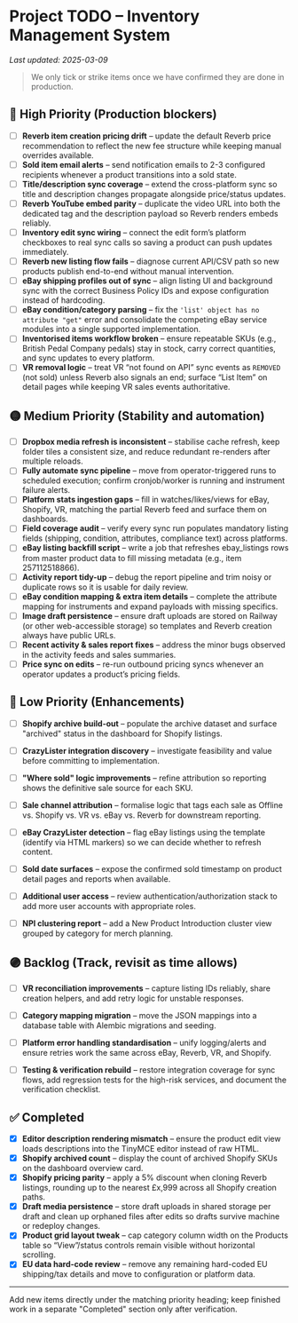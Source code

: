 # Project TODO – Inventory Management System
*Last updated: 2025-03-09*

> We only tick or strike items once we have confirmed they are done in production.

## 🔴 High Priority (Production blockers)
- [ ] **Reverb item creation pricing drift** – update the default Reverb price recommendation to reflect the new fee structure while keeping manual overrides available.
- [ ] **Sold item email alerts** – send notification emails to 2-3 configured recipients whenever a product transitions into a sold state.
- [ ] **Title/description sync coverage** – extend the cross-platform sync so title and description changes propagate alongside price/status updates.
- [ ] **Reverb YouTube embed parity** – duplicate the video URL into both the dedicated tag and the description payload so Reverb renders embeds reliably.
- [ ] **Inventory edit sync wiring** – connect the edit form’s platform checkboxes to real sync calls so saving a product can push updates immediately.
- [ ] **Reverb new listing flow fails** – diagnose current API/CSV path so new products publish end-to-end without manual intervention.
- [ ] **eBay shipping profiles out of sync** – align listing UI and background sync with the correct Business Policy IDs and expose configuration instead of hardcoding.
- [ ] **eBay condition/category parsing** – fix the `'list' object has no attribute "get"` error and consolidate the competing eBay service modules into a single supported implementation.
- [ ] **Inventorised items workflow broken** – ensure repeatable SKUs (e.g., British Pedal Company pedals) stay in stock, carry correct quantities, and sync updates to every platform.
- [ ] **VR removal logic** – treat VR “not found on API” sync events as `REMOVED` (not sold) unless Reverb also signals an end; surface “List Item” on detail pages while keeping VR sales events authoritative.

## 🟡 Medium Priority (Stability and automation)
- [ ] **Dropbox media refresh is inconsistent** – stabilise cache refresh, keep folder tiles a consistent size, and reduce redundant re-renders after multiple reloads.
- [ ] **Fully automate sync pipeline** – move from operator-triggered runs to scheduled execution; confirm cronjob/worker is running and instrument failure alerts.
- [ ] **Platform stats ingestion gaps** – fill in watches/likes/views for eBay, Shopify, VR, matching the partial Reverb feed and surface them on dashboards.
- [ ] **Field coverage audit** – verify every sync run populates mandatory listing fields (shipping, condition, attributes, compliance text) across platforms.
- [ ] **eBay listing backfill script** – write a job that refreshes ebay_listings rows from master product data to fill missing metadata (e.g., item 257112518866).
- [ ] **Activity report tidy-up** – debug the report pipeline and trim noisy or duplicate rows so it is usable for daily review.
- [ ] **eBay condition mapping & extra item details** – complete the attribute mapping for instruments and expand payloads with missing specifics.
- [ ] **Image draft persistence** – ensure draft uploads are stored on Railway (or other web-accessible storage) so templates and Reverb creation always have public URLs.
- [ ] **Recent activity & sales report fixes** – address the minor bugs observed in the activity feeds and sales summaries.
- [ ] **Price sync on edits** – re-run outbound pricing syncs whenever an operator updates a product’s pricing fields.

## 🔵 Low Priority (Enhancements)
- [ ] **Shopify archive build-out** – populate the archive dataset and surface "archived" status in the dashboard for Shopify listings.
- [ ] **CrazyLister integration discovery** – investigate feasibility and value before committing to implementation.
- [ ] **"Where sold" logic improvements** – refine attribution so reporting shows the definitive sale source for each SKU.
- [ ] **Sale channel attribution** – formalise logic that tags each sale as Offline vs. Shopify vs. VR vs. eBay vs. Reverb for downstream reporting.
- [ ] **eBay CrazyLister detection** – flag eBay listings using the template (identify via HTML markers) so we can decide whether to refresh content.
- [ ] **Sold date surfaces** – expose the confirmed sold timestamp on product detail pages and reports when available.
- [ ] **Additional user access** – review authentication/authorization stack to add more user accounts with appropriate roles.
- [ ] **NPI clustering report** – add a New Product Introduction cluster view grouped by category for merch planning.


## 🟣 Backlog (Track, revisit as time allows)
- [ ] **VR reconciliation improvements** – capture listing IDs reliably, share creation helpers, and add retry logic for unstable responses.
- [ ] **Category mapping migration** – move the JSON mappings into a database table with Alembic migrations and seeding.
- [ ] **Platform error handling standardisation** – unify logging/alerts and ensure retries work the same across eBay, Reverb, VR, and Shopify.
- [ ] **Testing & verification rebuild** – restore integration coverage for sync flows, add regression tests for the high-risk services, and document the verification checklist.


## ✅ Completed
- [x] **Editor description rendering mismatch** – ensure the product edit view loads descriptions into the TinyMCE editor instead of raw HTML.
- [x] **Shopify archived count** – display the count of archived Shopify SKUs on the dashboard overview card.
- [x] **Shopify pricing parity** – apply a 5% discount when cloning Reverb listings, rounding up to the nearest £x,999 across all Shopify creation paths.
- [x] **Draft media persistence** – store draft uploads in shared storage per draft and clean up orphaned files after edits so drafts survive machine or redeploy changes.
- [x] **Product grid layout tweak** – cap category column width on the Products table so “View”/status controls remain visible without horizontal scrolling.
- [x] **EU data hard-code review** – remove any remaining hard-coded EU shipping/tax details and move to configuration or platform data.

---

Add new items directly under the matching priority heading; keep finished work in a separate "Completed" section only after verification.

